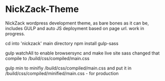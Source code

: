 # NickZack-Theme
NickZack wordpress development theme, as bare bones as it can be, includes GULP and auto JS deployment based on page url. work in progress.


cd into 'nickzack' main directory
npm install gulp-sass

gulp watchAll to enable browsersync and make live site sass changed that compile to /build/css/compiled/main.css

gulp min  to minifiy /build/css/compiled/main.css and put it in /build/css/compiled/minified/main.css - for production 
